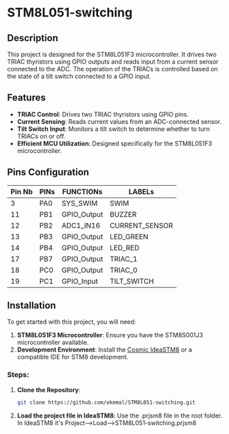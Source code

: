 # STM8L051-switching

## Description

This project is designed for the STM8L051F3 microcontroller. It drives two TRIAC thyristors using GPIO outputs and reads input from a current sensor connected to the ADC. The operation of the TRIACs is controlled based on the state of a tilt switch connected to a GPIO input.

## Features

- **TRIAC Control**: Drives two TRIAC thyristors using GPIO pins.
- **Current Sensing**: Reads current values from an ADC-connected sensor.
- **Tilt Switch Input**: Monitors a tilt switch to determine whether to turn TRIACs on or off.
- **Efficient MCU Utilization**: Designed specifically for the STM8L051F3 microcontroller.

## Pins Configuration

| Pin Nb | PINs | FUNCTIONs   | LABELs         |
|--------|------|-------------|----------------|
| 3      | PA0  | SYS_SWIM    | SWIM           |
| 11     | PB1  | GPIO_Output | BUZZER         |
| 12     | PB2  | ADC1_IN16   | CURRENT_SENSOR |
| 13     | PB3  | GPIO_Output | LED_GREEN      |
| 14     | PB4  | GPIO_Output | LED_RED        |
| 17     | PB7  | GPIO_Output | TRIAC_1        |
| 18     | PC0  | GPIO_Output | TRIAC_0        |
| 19     | PC1  | GPIO_Input  | TILT_SWITCH    |

## Installation

To get started with this project, you will need:

1. **STM8L051F3 Microcontroller**: Ensure you have the STM8S001J3 microcontroller available.
2. **Development Environment**: Install the [Cosmic IdeaSTM8](https://www.cosmicsoftware.com/download_stm8_free.php) or a compatible IDE for STM8 development.

### Steps:

1. **Clone the Repository**:

   ```bash
   git clone https://github.com/okemal/STM8L051-switching.git
   ```

2. **Load the project file in IdeaSTM8**: Use the .prjsm8 file in the root folder. In IdeaSTM8 it's Project-->Load-->STM8L051-switching.prjsm8
